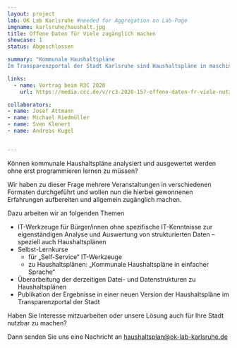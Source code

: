 ```yaml
---
layout: project
lab: OK Lab Karlsruhe #needed for Aggregation on Lab-Page
imgname: karlsruhe/haushalt.jpg
title: Offene Daten für Viele zugänglich machen
showcase: 1
status: Abgeschlossen

summary: "Kommunale Haushaltspläne
Im Transparenzportal der Stadt Karlsruhe sind Haushaltspläne in maschinenlesbarer Form veröffentlicht. Können diese Haushaltspläne auch ohne IT-Kenntnisse analysiert und ausgewertet werden?"

links:
  - name: Vortrag beim R3C 2020
    url: https://media.ccc.de/v/rc3-2020-157-offene-daten-fr-viele-nutzbar-machen

collaborators:
- name: Josef Attmann
- name: Michael Riedmüller
- name: Sven Klenert
- name: Andreas Kugel


---
```


Können kommunale Haushaltspläne analysiert und ausgewertet werden ohne erst programmieren lernen zu müssen?

Wir haben zu dieser Frage mehrere Veranstaltungen in verschiedenen Formaten durchgeführt und wollen nun die hierbei gewonnenen Erfahrungen aufbereiten und allgemein zugänglich machen.

Dazu arbeiten wir an folgenden Themen
* IT-Werkzeuge für Bürger/innen ohne spezifische IT-Kenntnisse zur eigenständigen Analyse und Auswertung von strukturierten Daten – speziell auch Haushaltsplänen
* Selbst-Lernkurse 
  * für „Self-Service“ IT-Werkzeuge 
  * zu Haushaltsplänen: „Kommunale Haushaltspläne in einfacher Sprache“
* Überarbeitung der derzeitigen Datei- und Datenstrukturen zu Haushaltsplänen
* Publikation der Ergebnisse in einer neuen Version der Haushaltspläne im Transparenzportal der Stadt

Haben Sie Interesse mitzuarbeiten oder unsere Lösung auch für Ihre Stadt nutzbar zu machen?

Dann senden Sie uns eine Nachricht an haushaltsplan@ok-lab-karlsruhe.de


